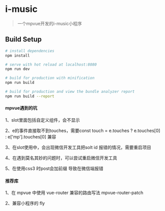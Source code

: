 # i-music

> 一个mpvue开发的i-music小程序

## Build Setup

``` bash
# install dependencies
npm install

# serve with hot reload at localhost:8080
npm run dev

# build for production with minification
npm run build

# build for production and view the bundle analyzer report
npm run build --report
```

#### mpvue遇到的坑

1、slot里面包括自定义组件，会不显示

2、e的事件直接取不到touches，需要const touch = e.touches ? e.touches[0] : e['mp'].touches[0] 兼容

3、在slot使用中，会出现微信开发工具把solt id 报错的情况，需要重启项目

4、在遇到莫名其妙的问题时，可以尝试重启微信开发工具

5、在使用css3 时post会加前缀  导致在微信端报错
#### 推荐库

1、在 mpvue 中使用 vue-router 兼容的路由写法 mpvue-router-patch 

2、兼容小程序的  fly